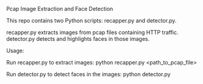 Pcap Image Extraction and Face Detection

This repo contains two Python scripts: recapper.py and detector.py.

recapper.py extracts images from pcap files containing HTTP traffic.
detector.py detects and highlights faces in those images.

Usage:

Run recapper.py to extract images:
python recapper.py <path_to_pcap_file>

Run detector.py to detect faces in the images:
python detector.py

